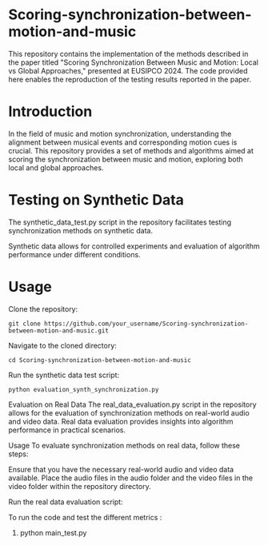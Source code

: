 # Scoring-synchronization-between-motion-and-music
This repository contains the implementation of the methods described in the paper titled "Scoring Synchronization Between Music and Motion: Local vs Global Approaches," presented at EUSIPCO 2024. The code provided here enables the reproduction of the testing results reported in the paper.


# Introduction 
In the field of music and motion synchronization, understanding the alignment between musical events and corresponding motion cues is crucial. This repository provides a set of methods and algorithms aimed at scoring the synchronization between music and motion, exploring both local and global approaches.

# Testing on Synthetic Data
The synthetic_data_test.py script in the repository facilitates testing synchronization methods on synthetic data. 

Synthetic data allows for controlled experiments and evaluation of algorithm performance under different conditions.

# Usage 
Clone the repository: 

`git clone https://github.com/your_username/Scoring-synchronization-between-motion-and-music.git` 

Navigate to the cloned directory:

`cd Scoring-synchronization-between-motion-and-music` 

Run the synthetic data test script:

`python evaluation_synth_synchronization.py` 

Evaluation on Real Data
The real_data_evaluation.py script in the repository allows for the evaluation of synchronization methods on real-world audio and video data. Real data evaluation provides insights into algorithm performance in practical scenarios.

Usage
To evaluate synchronization methods on real data, follow these steps:

Ensure that you have the necessary real-world audio and video data available. Place the audio files in the audio folder and the video files in the video folder within the repository directory.

Run the real data evaluation script:


To run the code and test the different metrics : 
    
1. python main_test.py 




